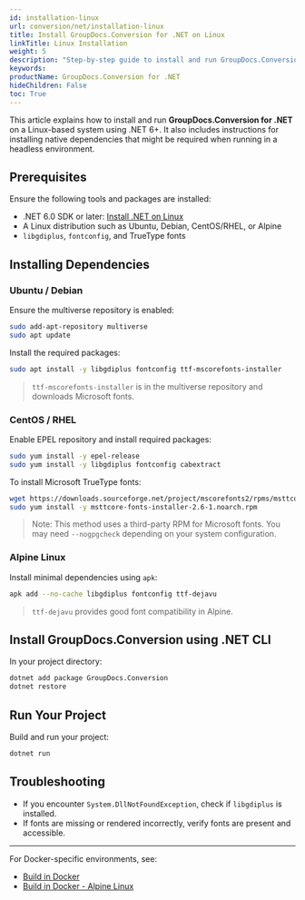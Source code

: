 ```yaml
---
id: installation-linux
url: conversion/net/installation-linux
title: Install GroupDocs.Conversion for .NET on Linux
linkTitle: Linux Installation
weight: 5
description: "Step-by-step guide to install and run GroupDocs.Conversion for .NET on Linux"
keywords:
productName: GroupDocs.Conversion for .NET
hideChildren: False
toc: True
---
```


This article explains how to install and run **GroupDocs.Conversion for .NET** on a Linux-based system using .NET 6+. It also includes instructions for installing native dependencies that might be required when running in a headless environment.

## Prerequisites

Ensure the following tools and packages are installed:

- .NET 6.0 SDK or later: [Install .NET on Linux](https://learn.microsoft.com/en-us/dotnet/core/install/linux)
- A Linux distribution such as Ubuntu, Debian, CentOS/RHEL, or Alpine
- `libgdiplus`, `fontconfig`, and TrueType fonts

## Installing Dependencies

### Ubuntu / Debian

Ensure the multiverse repository is enabled:

```bash
sudo add-apt-repository multiverse
sudo apt update
```

Install the required packages:

```bash
sudo apt install -y libgdiplus fontconfig ttf-mscorefonts-installer
```

> `ttf-mscorefonts-installer` is in the multiverse repository and downloads Microsoft fonts.

### CentOS / RHEL

Enable EPEL repository and install required packages:

```bash
sudo yum install -y epel-release
sudo yum install -y libgdiplus fontconfig cabextract
```

To install Microsoft TrueType fonts:

```bash
wget https://downloads.sourceforge.net/project/mscorefonts2/rpms/msttcore-fonts-installer-2.6-1.noarch.rpm
sudo yum install -y msttcore-fonts-installer-2.6-1.noarch.rpm
```

> Note: This method uses a third-party RPM for Microsoft fonts. You may need `--nogpgcheck` depending on your system configuration.

### Alpine Linux

Install minimal dependencies using `apk`:

```bash
apk add --no-cache libgdiplus fontconfig ttf-dejavu
```

> `ttf-dejavu` provides good font compatibility in Alpine.

## Install GroupDocs.Conversion using .NET CLI

In your project directory:

```bash
dotnet add package GroupDocs.Conversion
dotnet restore
```

## Run Your Project

Build and run your project:

```bash
dotnet run
```

## Troubleshooting

- If you encounter `System.DllNotFoundException`, check if `libgdiplus` is installed.
- If fonts are missing or rendered incorrectly, verify fonts are present and accessible.

---

For Docker-specific environments, see:

- [Build in Docker](https://docs.groupdocs.com/conversion/net/build-in-docker/)
- [Build in Docker - Alpine Linux](https://docs.groupdocs.com/conversion/net/build-in-docker-alpine-linux/)
